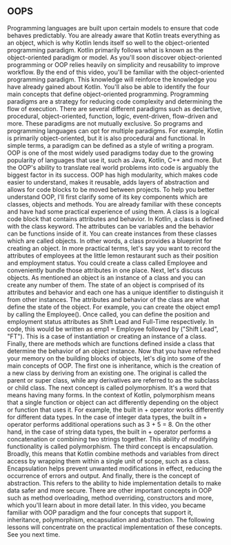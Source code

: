 ## OOPS

Programming languages are built upon certain models to ensure that code behaves predictably. You are already aware that Kotlin treats everything as an object, which is why Kotlin lends itself so well to the object-oriented programming paradigm. Kotlin primarily follows what is known as the object-oriented paradigm or model. As you'll soon discover object-oriented programming or OOP relies heavily on simplicity and reusability to improve workflow. By the end of this video, you'll be familiar with the object-oriented programming paradigm. This knowledge will reinforce the knowledge you have already gained about Kotlin. You'll also be able to identify the four main concepts that define object-oriented programming. Programming paradigms are a strategy for reducing code complexity and determining the flow of execution. There are several different paradigms such as declartive, procedural, object-oriented, function, logic, event-driven, flow-driven and more. These paradigms are not mutually exclusive. So programs and programming languages can opt for multiple paradigms. For example, Kotlin is primarily object-oriented, but it is also procedural and functional. In simple terms, a paradigm can be defined as a style of writing a program. OOP is one of the most widely used paradigms today due to the growing popularity of languages that use it, such as Java, Kotlin, C++ and more. But the OOP's ability to translate real world problems into code is arguably the biggest factor in its success. OOP has high modularity, which makes code easier to understand, makes it reusable, adds layers of abstraction and allows for code blocks to be moved between projects. To help you better understand OOP, I'll first clarify some of its key components which are classes, objects and methods. You are already familiar with these concepts and have had some practical experience of using them. A class is a logical code block that contains attributes and behavior. In Kotlin, a class is defined with the class keyword. The attributes can be variables and the behavior can be functions inside of it. You can create instances from these classes which are called objects. In other words, a class provides a blueprint for creating an object. In more practical terms, let's say you want to record the attributes of employees at the little lemon restaurant such as their position and employment status. You could create a class called Employee and conveniently bundle those attributes in one place. Next, let's discuss objects. As mentioned an object is an instance of a class and you can create any number of them. The state of an object is comprised of its attributes and behavior and each one has a unique identifier to distinguish it from other instances. The attributes and behavior of the class are what define the state of the object. For example, you can create the object emp1 by calling the Employee(). Once called, you can define the position and employment status attributes as Shift Lead and Full-Time respectively. In code, this would be written as emp1 = Employee followed by ("Shift Lead", "FT"). This is a case of instantiation or creating an instance of a class. Finally, there are methods which are functions defined inside a class that determine the behavior of an object instance. Now that you have refreshed your memory on the building blocks of objects, let's dig into some of the main concepts of OOP. The first one is inheritance, which is the creation of a new class by deriving from an existing one. The original is called the parent or super class, while any derivatives are referred to as the subclass or child class. The next concept is called polymorphism. It's a word that means having many forms. In the context of Kotlin, polymorphism means that a single function or object can act differently depending on the object or function that uses it. For example, the built in + operator works differently for different data types. In the case of integer data types, the built in + operator performs additional operations such as 3 + 5 = 8. On the other hand, in the case of string data types, the built in + operator performs a concatenation or combining two strings together. This ability of modifying functionality is called polymorphism. The third concept is encapsulation. Broadly, this means that Kotlin combine methods and variables from direct access by wrapping them within a single unit of scope, such as a class. Encapsulation helps prevent unwanted modifications in effect, reducing the occurrence of errors and output. And finally, there is the concept of abstraction. This refers to the ability to hide implementation details to make data safer and more secure. There are other important concepts in OOP such as method overloading, method overriding, constructors and more, which you'll learn about in more detail later. In this video, you became familiar with OOP paradigm and the four concepts that support it, inheritance, polymorphism, encapsulation and abstraction. The following lessons will concentrate on the practical implementation of these concepts. See you next time.